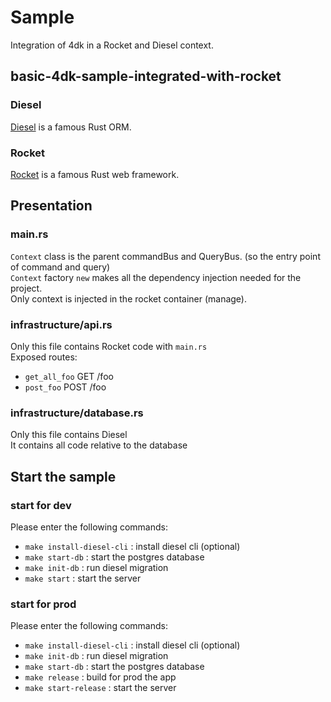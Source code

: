 # Sample
Integration of 4dk in a Rocket and Diesel context.<br>

## basic-4dk-sample-integrated-with-rocket

### Diesel
<a href="https://diesel.rs/">Diesel</a> is a famous Rust ORM. 

### Rocket
<a href="https://rocket.rs/">Rocket</a> is a famous Rust web framework.

## Presentation

### main.rs
`Context` class is the parent commandBus and QueryBus. (so the entry point of command and query) <br/>
`Context` factory `new` makes all the dependency injection needed for the project. <br/>
Only context is injected in the rocket container (manage).

### infrastructure/api.rs
Only this file contains Rocket code with `main.rs` <br />
Exposed routes:
- `get_all_foo` GET /foo
- `post_foo` POST /foo

### infrastructure/database.rs
Only this file contains Diesel <br />
It contains all code relative to the database <br />

## Start the sample
### start for dev
Please enter the following commands:
- `make install-diesel-cli` : install diesel cli (optional) 
- `make start-db` : start the postgres database 
- `make init-db` : run diesel migration
- `make start` : start the server 

### start for prod
Please enter the following commands:
- `make install-diesel-cli` : install diesel cli (optional) 
- `make init-db` : run diesel migration
- `make start-db` : start the postgres database
- `make release` : build for prod the app
- `make start-release` : start the server


